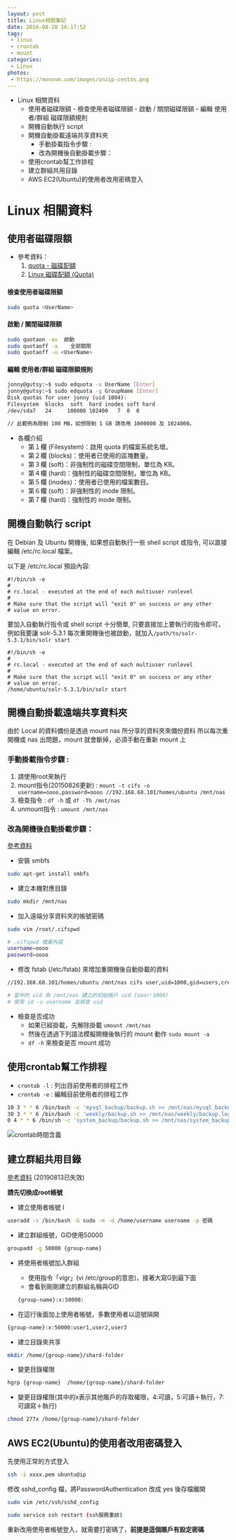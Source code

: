 ```yaml
---
layout: post
title: Linux相關筆記
date: 2016-08-28 16:17:52
tags:
 - linux
 - crontab
 - mount
categories:
 - Linux
photos:
 - https://monovm.com/images/unzip-centos.png
---
```

<!-- MarkdownTOC -->

- Linux 相關資料
    - 使用者磁碟限額
            - 檢查使用者磁碟限額
            - 啟動 / 關閉磁碟限額
            - 編輯 使用者/群組 磁碟限額規則
    - 開機自動執行 script
    - 開機自動掛載遠端共享資料夾
        - 手動掛載指令步驟 :
        - 改為開機後自動掛載步驟：
    - 使用crontab幫工作排程
    - 建立群組共用目錄
    - AWS EC2\(Ubuntu\)的使用者改用密碼登入

<!-- /MarkdownTOC -->


<a name="linux-相關資料"></a>
# Linux 相關資料

<a name="使用者磁碟限額"></a>
## 使用者磁碟限額

* 參考資料：
    1. [quota - 磁碟配額](https://note.drx.tw/2008/03/disk-quota.html)
    2. [Linux 磁碟配額 (Quota)](http://linux.vbird.org/linux_basic/0420quota/0420quota-fc4.php)

#### 檢查使用者磁碟限額

````bash
sudo quota <UserName>
````

#### 啟動 / 關閉磁碟限額

````bash
sudo quotaon -av  啟動
sudo quotaoff -a    全部關閉
sudo quotaoff -u <UserName>
````
<!-- more -->
#### 編輯 使用者/群組 磁碟限額規則

````bash
jonny@gutsy:~$ sudo edquota -u UserName [Enter]
jonny@gutsy:~$ sudo edquota -g GroupName [Enter]
Disk quotas for user jonny (uid 1004):
Filesystem  blocks  soft  hard inodes soft hard
/dev/sda7   24     100000 102400   7  0  0

// 此範例為限制 100 MB，如想限制 1 GB 請改用 1000000 及 1024000。
````

* 各欄介紹
    - 第１欄 (Filesystem)：啟用 quota 的檔案系統名增。
    - 第２欄 (blocks)：使用者已使用的區塊數量。
    - 第３欄 (soft)：非強制性的磁碟空間限制，單位為 KB。
    - 第４欄 (hard)：強制性的磁碟空間限制，單位為 KB。
    - 第５欄 (inodes)：使用者已使用的檔案數目。
    - 第６欄 (soft)：非強制性的 inode 限制。
    - 第７欄 (hard)：強制性的 inode 限制。

<a name="開機自動執行-script"></a>
## 開機自動執行 script

在 Debian 及 Ubuntu 開機後, 如果想自動執行一些 shell script 或指令, 可以直接編輯 /etc/rc.local 檔案。

以下是 /etc/rc.local 預設內容:
````
#!/bin/sh -e
#
# rc.local - executed at the end of each multiuser runlevel
#
# Make sure that the script will "exit 0" on success or any other
# value on error.
````

要加入自動執行指令或 shell script 十分簡單, 只要直接加上要執行的指令即可，例如我要讓 solr-5.3.1 每次重開機後也被啟動，就加入`/path/to/solr-5.3.1/bin/solr start`

````
#!/bin/sh -e
#
# rc.local - executed at the end of each multiuser runlevel
#
# Make sure that the script will "exit 0" on success or any other
# value on error.
/home/ubuntu/solr-5.3.1/bin/solr start
````

<a name="開機自動掛載遠端共享資料夾"></a>
## 開機自動掛載遠端共享資料夾
由於 Local 的資料備份是透過 mount nas 所分享的資料夾來備份資料
所以每次重開機或 nas 出問題，mount 就會斷掉，必須手動在重新 mount 上

<a name="手動掛載指令步驟-"></a>
### 手動掛載指令步驟 :
1. 請使用root來執行
2. mount指令(20150826更新) : `mount -t cifs -o username=oooo,password=oooo //192.168.68.101/homes/ubuntu /mnt/nas`
3. 檢查指令 : `df -h` 或 `df -Th /mnt/nas`
4. unmount指令 : `umount /mnt/nas`

<a name="改為開機後自動掛載步驟："></a>
### 改為開機後自動掛載步驟：
[參考資料](http://ubuntuforums.org/showthread.php?t=1806455)

- 安裝 smbfs

````bash
sudo apt-get install smbfs
````
- 建立本機對應目錄

````bash
sudo mkdir /mnt/nas
````
- 加入遠端分享資料夾的帳號密碼

````bash
sudo vim /root/.cifspwd

# .cifspwd 檔案內容
username=oooo
password=oooo
````
- 修改 fstab (/etc/fstab) 來增加重開機後自動掛載的資料

````bash
//192.168.68.101/homes/ubuntu /mnt/nas cifs user,uid=1000,gid=users,credentials=/root/.cifspwd 0 0

# 當中的 uid 為 /mnt/nas 建立的初始帳戶 uid (soar:1000)
# 使用 id -u username 去檢查 uid
````
- 檢查是否成功
    - 如果已經掛載，先解除掛載 `umount /mnt/nas`
    - 然後在透過下列語法模擬開機後執行的 mount 動作 `sudo mount -a`
    - `df -h` 來檢查是否 mount 成功

<a name="使用crontab幫工作排程"></a>
## 使用crontab幫工作排程
* `crontab -l` : 列出目前使用者的排程工作
* `crontab -e` : 編輯目前使用者的排程工作

````bash
10 3 * * 6 /bin/bash -c 'mysql_backup/backup.sh >> /mnt/nas/mysql_backup/backup.log 2>&1'
30 3 * * 6 /bin/bash -c 'weekly/backup.sh >> /mnt/nas/weekly/backup.log 2>&1'
0 4 * * 6 /bin/sh -c 'system_backup/backup.sh >> /mnt/nas/system_backup/backup.log 2>&1’
````

![crontab時間含義](https://i.imgur.com/OGytWih.gif)

<a name="建立群組共用目錄"></a>
## 建立群組共用目錄
[參考資料](https://www.babyface2.com/NetAdmin/41200906basic/) (20190813已失效)

**請先切換成root帳號**

- 建立使用者帳號
I
````bash
useradd -s /bin/bash -G sudo -m -d /home/username username -p 密碼
````
- 建立群組帳號，GID使用50000

````bash
groupadd -g 50000 {group-name}
````
- 將使用者帳號加入群組
    - 使用指令「vigr」(vi /etc/group的意思)，接著大寫G到最下面
    - 會看到剛剛建立的群組名稱與GID

    ````bash
    {group-name}:x:50000:
    ````
- 在這行後面加上使用者帳號，多數使用者以逗號隔開

````bash
{group-name}:x:50000:user1,user2,user3
````

- 建立目錄來共享

````bash
mkdir /home/{group-name}/shard-folder
````
- 變更目錄權限

````bash
hgrp {group-name}  /home/{group-name}/shard-folder
````
- 變更目錄權限(其中的x表示其他賬戶的存取權限，4:可讀，5:可讀＋執行，7:可讀寫＋執行)

````bash
chmod 277x /home/{group-name}/shard-folder
````

<a name="aws-ec2ubuntu的使用者改用密碼登入"></a>
## AWS EC2(Ubuntu)的使用者改用密碼登入

先使用正常的方式登入

````bash
ssh -i xxxx.pem ubuntu@ip
````

修改 sshd_config 檔，將PasswordAuthentication 改成 yes 後存檔離開

````bash
sudo vim /etc/ssh/sshd_config

sudo service ssh restart (ssh服務重啟)
````

重新改用使用者帳號登入，就需要打密碼了，**前提是這個賬戶有設定密碼**
